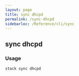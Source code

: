 ```yaml
---
layout: page
title: sync dhcpd
permalink: /sync-dhcpd
sidebarloc: /Reference/cli/sync
---
```


## sync dhcpd

### Usage

`stack sync dhcpd`


